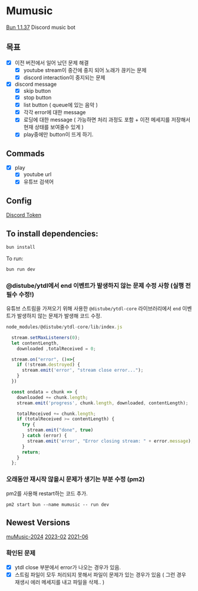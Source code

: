# Mumusic

[Bun 1.1.37](https://bun.sh)
Discord music bot

## 목표

- [x] 이전 버전에서 일어 났던 문제 해결
  - [x] youtube stream이 중간에 중지 되어 노래가 끊키는 문제
  - [x] discord interaction이 중지되는 문제
- [x] discord message
  - [x] skip button
  - [x] stop button
  - [x] list button ( queue에 있는 음악 )
  - [x] 각각 error에 대한 message
  - [x] 로딩에 대한 message ( 가능하면 처리 과정도 포함 + 이전 메세지를 저장해서 현재 상태를 보여줄수 있게 )
  - [x] play중에만 button이 뜨게 하기.

## Commads

- [x] play
  - [x] youtube url
  - [x] 유튜브 검색어

## Config

[Discord Token](https://discord.com/developers/applications/)

## To install dependencies:

```bash
bun install
```

To run:

```bash
bun run dev
```

### @distube/ytdl에서 end 이벤트가 발생하지 않는 문제 수정 사항 (실행 전 필수 수정!)

유튜브 스트림을 가져오기 위해 사용한 `@distube/ytdl-core` 라이브러리에서 `end` 이벤트가 발생하지 않는 문제가 발생해 코드 수정.

```javascript
node_modules/@distube/ytdl-core/lib/index.js

  stream.setMaxListeners(0);
  let contentLength,
    downloaded ,totalReceived = 0;

  stream.on("error", ()=>{
    if (!stream.destroyed) {
      stream.emit('error', "stream close error...");
    }
  })

  const ondata = chunk => {
    downloaded += chunk.length;
    stream.emit('progress', chunk.length, downloaded, contentLength);

    totalReceived += chunk.length;
    if (totalReceived >= contentLength) {
      try {
        stream.emit("done", true)
      } catch (error) {
        stream.emit('error', "Error closing stream: " + error.message);
      }
      return;
    }
  };
```

### 오래동안 재시작 않을시 문제가 생기는 부분 수정 (pm2)

pm2를 사용해 restart하는 코드 추가.

```
pm2 start bun --name mumusic -- run dev
```

## Newest Versions

[muMusic-2024](https://github.com/kajj8808/Mumusic/tree/muMusic-2024)
[2023-02](https://github.com/kajj8808/discord-musicbot-2023-02)
[2021-06](https://github.com/kajj8808/discord_music_bot_2021-06)

### 확인된 문제

- [x] ytdl close 부분에서 error가 나오는 경우가 있음.
- [x] 스트림 파일이 모두 처리되지 못해서 파일이 문제가 있는 경우가 있음 ( 그런 경우 재생시 에러 메세지를 내고 파일을 삭제.. )
